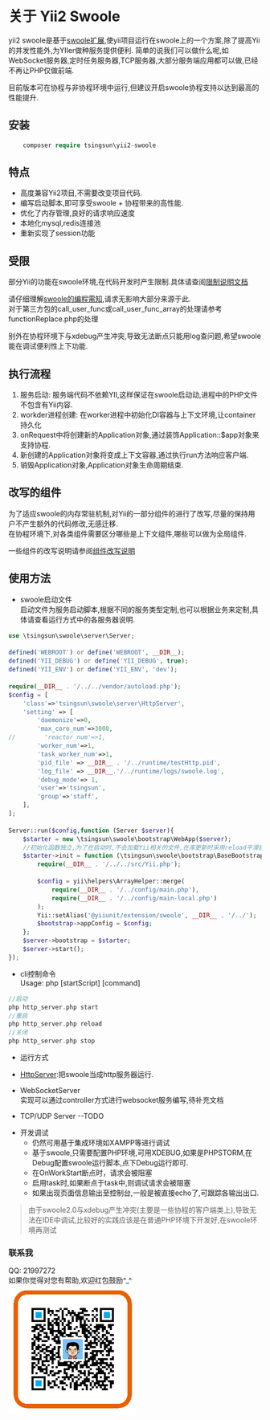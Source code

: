 关于 Yii2 Swoole
==================

yii2 swoole是基于[swoole扩展](www.swoole.com),使yii项目运行在swoole上的一个方案,除了提高Yii的并发性能外,为YIIer做种服务提供便利.
简单的说我们可以做什么呢,如WebSocket服务器,定时任务服务器,TCP服务器,大部分服务端应用都可以做,已经不再让PHP仅做前端.

目前版本可在协程与非协程环境中运行,但建议开启swoole协程支持以达到最高的性能提升.

## 安装
```php
    composer require tsingsun\yii2-swoole
```
## 特点

- 高度兼容Yii2项目,不需要改变项目代码.
- 编写启动脚本,即可享受swoole + 协程带来的高性能.
- 优化了内存管理,良好的请求响应速度
- 本地化mysql,redis连接池
- 重新实现了session功能

## 受限

部分Yii的功能在swoole环境,在代码开发时产生限制.具体请查阅[限制说明文档](doc/limit.md)  

请仔细理解[swoole的编程需知](https://wiki.swoole.com/wiki/page/851.html),请求无影响大部分来源于此.     
对于第三方包的call_user_func或call_user_func_array的处理请参考functionReplace.php的处理

别外在协程环境下与xdebug产生冲突,导致无法断点只能用log查问题,希望swoole能在调试便利性上下功能.

## 执行流程

1.  服务启动: 服务端代码不依赖YII,这样保证在swoole启动动,进程中的PHP文件不包含有Yii内容.
2.  workder进程创建: 在worker进程中初始化DI容器与上下文环境,让container持久化
3.  onRequest中将创建新的Application对象,通过装饰Application::$app对象来支持协程.
4.  新创建的Application对象将变成上下文容器,通过执行run方法响应客户端.
5.  销毁Application对象,Application对象生命周期结束.

## 改写的组件

为了适应swoole的内存常驻机制,对Yii的一部分组件的进行了改写,尽量的保持用户不产生额外的代码修改,无感迁移.  
在协程环境下,对各类组件需要区分哪些是上下文组件,哪些可以做为全局组件.

一些组件的改写说明请参阅[组件改写说明](doc/component_changes.md)

## 使用方法

- swoole启动文件    
启动文件为服务启动脚本,根据不同的服务类型定制,也可以根据业务来定制,具体请查看运行方式中的各服务器说明.
```php
use \tsingsun\swoole\server\Server;

defined('WEBROOT') or define('WEBROOT', __DIR__);
defined('YII_DEBUG') or define('YII_DEBUG', true);
defined('YII_ENV') or define('YII_ENV', 'dev');

require(__DIR__ . '/../../vendor/autoload.php');
$config = [
    'class'=>'tsingsun\swoole\server\HttpServer',
    'setting' => [
        'daemonize'=>0,
        'max_coro_num'=>3000,
//        'reactor_num'=>1,
        'worker_num'=>1,
        'task_worker_num'=>1,
        'pid_file' => __DIR__ . '/../runtime/testHttp.pid',
        'log_file' => __DIR__.'/../runtime/logs/swoole.log',
        'debug_mode'=> 1,
        'user'=>'tsingsun',
        'group'=>'staff',
    ],
];

Server::run($config,function (Server $server){
    $starter = new \tsingsun\swoole\bootstrap\WebApp($server);
    //初始化函数独立,为了在启动时,不会加载Yii相关的文件,在库更新时采用reload平滑启动服务器
    $starter->init = function (\tsingsun\swoole\bootstrap\BaseBootstrap $bootstrap) {
        require(__DIR__ . '/../../src/Yii.php');

        $config = yii\helpers\ArrayHelper::merge(
            require(__DIR__ . '/../config/main.php'),
            require(__DIR__ . '/../config/main-local.php')
        );
        Yii::setAlias('@yiiunit/extension/swoole', __DIR__ . '/../');
        $bootstrap->appConfig = $config;
    };
    $server->bootstrap = $starter;
    $server->start();
});
```

- cli控制命令  
Usage: php [startScript] [command]

```php
//启动
php http_server.php start
//重启 
php http_server.php reload
//关闭
php http_server.php stop
```
- 运行方式

* [HttpServer](doc/swooleHttpServer.md):把swoole当成http服务器运行.
    
* WebSocketServer  
实现可以通过controller方式进行websocket服务编写,待补充文档
* TCP/UDP Server  --TODO

- 开发调试  
  - 仍然可用基于集成环境如XAMPP等进行调试
  - 基于swoole,只需要配置PHP环境,可用XDEBUG,如果是PHPSTORM,在Debug配置swoole运行脚本,点下Debug运行即可.
  - 在OnWorkStart断点时，请求会被阻塞
  - 启用task时,如果断点于task中,则调试请求会被阻塞
  - 如果出现页面信息输出至控制台,一般是被直接echo了,可跟踪各输出出口.

> 由于swoole2.0与xdebug产生冲突(主要是一些协程的客户端类上),导致无法在IDE中调试,比较好的实践应该是在普通PHP环境下开发好,在swoole环境再测试

### 联系我
QQ: 21997272  
如果你觉得对您有帮助,欢迎红包鼓励^_^
![支付宝](doc/images/a6x00263kcgmmg3ayg4qb8e.png)